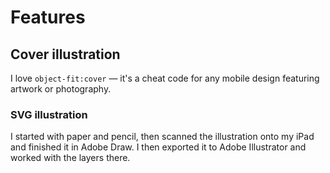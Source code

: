 # Features
## Cover illustration
I love ```object-fit:cover``` — it's a cheat code for any mobile design featuring artwork or photography. 

### SVG illustration
I started with paper and pencil, then scanned the illustration onto my iPad and finished it in Adobe Draw. I then exported it to Adobe Illustrator and worked with the layers there. 
